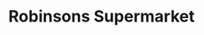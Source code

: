 ---
title: "Robinsons Supermarket"
url: /cagayan-de-oro-city/robinsons-supermarket/
shop: supermarket
---